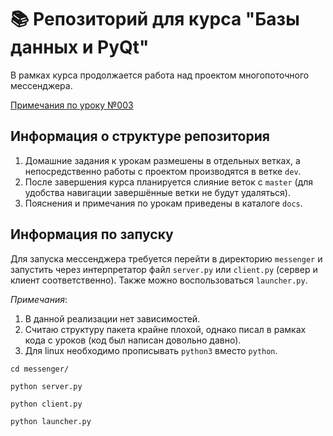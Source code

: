 # 📚 Репозиторий для курса "Базы данных и PyQt"

В рамках курса продолжается работа над проектом многопоточного мессенджера.

[Примечания по уроку №003](docs/notes_lesson_003.md)

## Информация о структуре репозитория

1. Домашние задания к урокам размешены в отдельных ветках, а непосредственно работы с
   проектом производятся в ветке `dev`.
2. После завершения курса планируется слияние веток с `master` (для удобства
   навигации завершённые ветки не будут удаляться).
3. Пояснения и примечания по урокам приведены в каталоге `docs`.

## Информация по запуску

Для запуска мессенджера требуется перейти в директорию `messenger` и
запустить через интерпретатор файл `server.py` или `client.py` (сервер и клиент
соответственно). Также можно воспользоваться `launcher.py`.

_Примечания_:

1. В данной реализации нет зависимостей.
2. Считаю структуру пакета крайне плохой, однако писал в рамках кода с
   уроков (код был написан довольно давно).
3. Для linux необходимо прописывать `python3` вместо `python`.

```shell
cd messenger/
```

```shell
python server.py
```

```shell
python client.py
```

```shell
python launcher.py
```